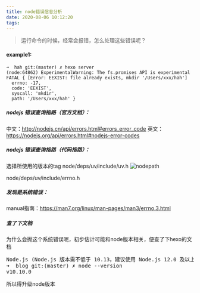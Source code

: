 ```yaml
---
title: node错误信息分析
date: 2020-08-06 10:12:20
tags:
---
```

> 运行命令的时候，经常会报错，怎么处理这些错误呢？

#### example1:
```
➜  hah git:(master) ✗ hexo server
(node:64862) ExperimentalWarning: The fs.promises API is experimental
FATAL { [Error: EEXIST: file already exists, mkdir '/Users/xxx/hah']
  errno: -17,
  code: 'EEXIST',
  syscall: 'mkdir',
  path: '/Users/xxx/hah' }
```

##### nodejs 错误查询指路（官方文档）：

中文：http://nodejs.cn/api/errors.html#errors_error_code
英文：https://nodejs.org/api/errors.html#nodejs-error-codes

##### nodejs 错误查询指路（代码指路）：
选择所使用的版本的tag
node/deps/uv/include/uv.h
![nodepath](nodepath.png)

node/deps/uv/include/errno.h

##### 发现是系统错误：
manual指南：https://man7.org/linux/man-pages/man3/errno.3.html

##### 查了下文档
为什么会抛这个系统错误呢，初步估计可能和node版本相关，便查了下hexo的文档
<pre>
Node.js (Node.js 版本需不低于 10.13，建议使用 Node.js 12.0 及以上版本)
➜  blog git:(master) ✗ node --version
v10.10.0
</pre>
所以得升级node版本







